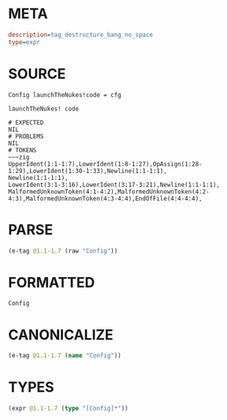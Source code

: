 # META
~~~ini
description=tag_destructure_bang_no_space
type=expr
~~~
# SOURCE
~~~roc
Config launchTheNukes!code = cfg

launchTheNukes! code
~~~
~~~
# EXPECTED
NIL
# PROBLEMS
NIL
# TOKENS
~~~zig
UpperIdent(1:1-1:7),LowerIdent(1:8-1:27),OpAssign(1:28-1:29),LowerIdent(1:30-1:33),Newline(1:1-1:1),
Newline(1:1-1:1),
LowerIdent(3:1-3:16),LowerIdent(3:17-3:21),Newline(1:1-1:1),
MalformedUnknownToken(4:1-4:2),MalformedUnknownToken(4:2-4:3),MalformedUnknownToken(4:3-4:4),EndOfFile(4:4-4:4),
~~~
# PARSE
~~~clojure
(e-tag @1.1-1.7 (raw "Config"))
~~~
# FORMATTED
~~~roc
Config
~~~
# CANONICALIZE
~~~clojure
(e-tag @1.1-1.7 (name "Config"))
~~~
# TYPES
~~~clojure
(expr @1.1-1.7 (type "[Config]*"))
~~~
